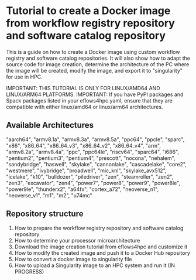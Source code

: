 # Tutorial to create a Docker image from workflow registry repository and software catalog repository

This is a guide on how to create a Docker image using custom workflow registry and software catalog repositories. It will also show how to adapt the source code for image creation, determine the architecture of the PC where the image will be created, modify the image, and export it to "singularity" for use in HPC.

IMPORTANT: THIS TUTORIAL IS ONLY FOR LINUX/AMD64 AND LINUX/ARM64 PLATFORMS. 
IMPORTANT: If you have PyPI packages and Spack packages listed in your eflows4hpc.yaml, ensure that they are compatible with either linux/amd64 or linux/arm64 architectures.

## Available Architectures

"aarch64", "armv8.1a", "armv8.3a", "armv8.5a", "ppc64", "ppcle", "sparc", "x86", "x86_64",
"x86_64_v3", "x86_64_v2", "x86_64_v4", "arm", "armv8.2a", "armv8.4a", "ppc", "ppc64le", "riscv64", "sparc64", 
"i686", "pentium2", "pentium3", "pentium4", "prescott", "nocona", "nehalem", "sandybridge", "haswell", "skylake",
"cannonlake", "cascadelake", "core2", "westmere", "ivybridge", "broadwell", "mic_knl", "skylake_avx512", "icelake",
"k10", "bulldozer", "piledriver", "zen", "steamroller", "zen2", "zen3", "excavator", "zen4", "power7", "power8",
"power9", "power8le", "power9le", "thunderx2", "a64fx", "cortex_a72", "neoverse_n1", "neoverse_v1", "m1", "m2", "u74mc"

## Repository structure

1. How to prepare the workflow registry repository and software catalog repository
2. How to determine your processor microarchitecture
3. Download the image creation tutorial from eflows4hpc and customize it
4. How to modify the created image and push it to a Docker Hub repository
5. How to convert a docker image to singularity file
6. How to upload a Singularity image to an HPC system and run it (IN PROGRESS)
